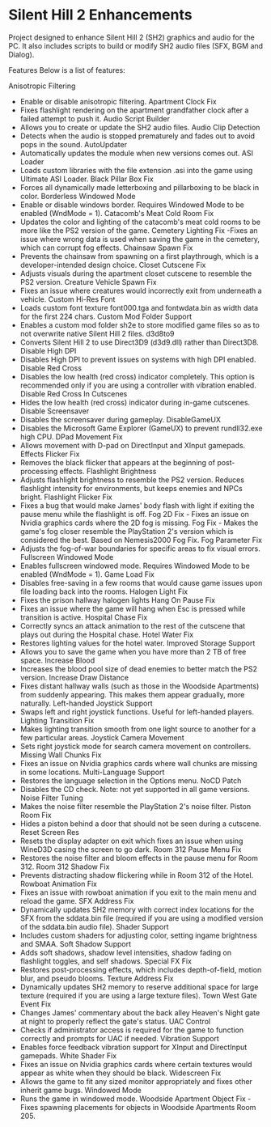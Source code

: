 # Silent Hill 2 Enhancements

Project designed to enhance Silent Hill 2 (SH2) graphics and audio for the PC. It also includes scripts to build or modify SH2 audio files (SFX, BGM and Dialog).

Features
Below is a list of features:

Anisotropic Filtering 
- Enable or disable anisotropic filtering.
Apartment Clock Fix 
- Fixes flashlight rendering on the apartment grandfather clock after a failed attempt to push it.
Audio Script Builder 
- Allows you to create or update the SH2 audio files.
Audio Clip Detection 
- Detects when the audio is stopped prematurely and fades out to avoid pops in the sound.
AutoUpdater 
- Automatically updates the module when new versions comes out.
ASI Loader 
- Loads custom libraries with the file extension .asi into the game using Ultimate ASI Loader.
Black Pillar Box Fix 
- Forces all dynamically made letterboxing and pillarboxing to be black in color.
Borderless Windowed Mode 
- Enable or disable windows border. Requires Windowed Mode to be enabled (WndMode = 1).
Catacomb's Meat Cold Room Fix 
- Updates the color and lighting of the catacomb's meat cold rooms to be more like the PS2 version of the game.
Cemetery Lighting Fix 
-Fixes an issue where wrong data is used when saving the game in the cemetery, which can corrupt fog effects.
Chainsaw Spawn Fix 
- Prevents the chainsaw from spawning on a first playthrough, which is a developer-intended design choice.
Closet Cutscene Fix 
- Adjusts visuals during the apartment closet cutscene to resemble the PS2 version.
Creature Vehicle Spawn Fix 
- Fixes an issue where creatures would incorrectly exit from underneath a vehicle.
Custom Hi-Res Font 
- Loads custom font texture font000.tga and fontwdata.bin as width data for the first 224 chars.
Custom Mod Folder Support 
- Enables a custom mod folder sh2e to store modified game files so as to not overwrite native Silent Hill 2 files.
d3d8to9 
- Converts Silent Hill 2 to use Direct3D9 (d3d9.dll) rather than Direct3D8.
Disable High DPI 
- Disables High DPI to prevent issues on systems with high DPI enabled.
Disable Red Cross 
- Disables the low health (red cross) indicator completely. This option is recommended only if you are using a controller with vibration enabled.
Disable Red Cross In Cutscenes 
- Hides the low health (red cross) indicator during in-game cutscenes.
Disable Screensaver 
- Disables the screensaver during gameplay.
DisableGameUX 
- Disables the Microsoft Game Explorer (GameUX) to prevent rundll32.exe high CPU.
DPad Movement Fix 
- Allows movement with D-pad on DirectInput and XInput gamepads.
Effects Flicker Fix 
- Removes the black flicker that appears at the beginning of post-processing effects.
Flashlight Brightness 
- Adjusts flashlight brightness to resemble the PS2 version. Reduces flashlight intensity for environments, but keeps enemies and NPCs bright.
Flashlight Flicker Fix 
- Fixes a bug that would make James' body flash with light if exiting the pause menu while the flashlight is off.
Fog 2D Fix - Fixes an issue on Nvidia graphics cards where the 2D fog is missing.
Fog Fix - Makes the game's fog closer resemble the PlayStation 2's version which is considered the best. Based on Nemesis2000 Fog Fix.
Fog Parameter Fix 
- Adjusts the fog-of-war boundaries for specific areas to fix visual errors.
Fullscreen Windowed Mode 
- Enables fullscreen windowed mode. Requires Windowed Mode to be enabled (WndMode = 1).
Game Load Fix 
- Disables free-saving in a few rooms that would cause game issues upon file loading back into the rooms.
Halogen Light Fix 
- Fixes the prison hallway halogen lights
Hang On Pause Fix 
- Fixes an issue where the game will hang when Esc is pressed while transition is active.
Hospital Chase Fix 
- Correctly syncs an attack animation to the rest of the cutscene that plays out during the Hospital chase.
Hotel Water Fix 
- Restores lighting values for the hotel water.
Improved Storage Support 
- Allows you to save the game when you have more than 2 TB of free space.
Increase Blood 
- Increases the blood pool size of dead enemies to better match the PS2 version.
Increase Draw Distance 
- Fixes distant hallway walls (such as those in the Woodside Apartments) from suddenly appearing. This makes them appear gradually, more naturally.
Left-handed Joystick Support 
- Swaps left and right joystick functions. Useful for left-handed players.
Lighting Transition Fix 
- Makes lighting transition smooth from one light source to another for a few particular areas.
Joystick Camera Movement 
- Sets right joystick mode for search camera movement on controllers.
Missing Wall Chunks Fix 
- Fixes an issue on Nvidia graphics cards where wall chunks are missing in some locations.
Multi-Language Support 
- Restores the language selection in the Options menu.
NoCD Patch 
- Disables the CD check. Note: not yet supported in all game versions.
Noise Filter Tuning 
- Makes the noise filter resemble the PlayStation 2's noise filter.
Piston Room Fix 
- Hides a piston behind a door that should not be seen during a cutscene.
Reset Screen Res
- Resets the display adapter on exit which fixes an issue when using WineD3D casing the screen to go dark.
Room 312 Pause Menu Fix
- Restores the noise filter and bloom effects in the pause menu for Room 312.
Room 312 Shadow Fix
- Prevents distracting shadow flickering while in Room 312 of the Hotel.
Rowboat Animation Fix
- Fixes an issue with rowboat animation if you exit to the main menu and reload the game.
SFX Address Fix
- Dynamically updates SH2 memory with correct index locations for the SFX from the sddata.bin file (required if you are using a modified version of the sddata.bin audio file).
Shader Support
- Includes custom shaders for adjusting color, setting ingame brightness and SMAA.
Soft Shadow Support 
- Adds soft shadows, shadow level intensities, shadow fading on flashlight toggles, and self shadows.
Special FX Fix 
- Restores post-processing effects, which includes depth-of-field, motion blur, and pseudo blooms.
Texture Address Fix 
- Dynamically updates SH2 memory to reserve additional space for large texture (required if you are using a large texture files).
Town West Gate Event Fix 
- Changes James' commentary about the back alley Heaven's Night gate at night to properly reflect the gate's status.
UAC Control 
- Checks if administrator access is required for the game to function correctly and prompts for UAC if needed.
Vibration Support 
- Enables force feedback vibration support for XInput and DirectInput gamepads.
White Shader Fix 
- Fixes an issue on Nvidia graphics cards where certain textures would appear as white when they should be black.
Widescreen Fix 
- Allows the game to fit any sized monitor appropriately and fixes other inherit game bugs.
Windowed Mode 
- Runs the game in windowed mode.
Woodside Apartment Object Fix - Fixes spawning placements for objects in Woodside Apartments Room 205.
